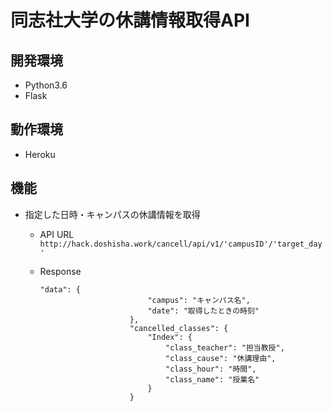 # 同志社大学の休講情報取得API

## 開発環境
* Python3.6
* Flask

## 動作環境
* Heroku

## 機能
* 指定した日時・キャンパスの休講情報を取得
  * API URL  
    ```http://hack.doshisha.work/cancell/api/v1/'campusID'/'target_day'```
  * Response
  
    ```
    "data": {
                            "campus": "キャンパス名",
                            "date": "取得したときの時刻"
                        },
                        "cancelled_classes": {
                            "Index": {
                                "class_teacher": "担当教授",
                                "class_cause": "休講理由",
                                "class_hour": "時間",
                                "class_name": "授業名"
                            }
                        }
    ```